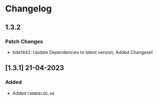 # Changelog

## 1.3.2

### Patch Changes

- bde1442: Update Dependencies to latest version, Added Changeset

## [1.3.1] 21-04-2023

### Added

- Added `CHANGELOG.md`
